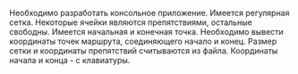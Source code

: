 Необходимо разработать консольное приложение.
Имеется регулярная сетка. Некоторые ячейки являются препятствиями, остальные свободны.
Имеется начальная и конечная точка. Необходимо вывести координаты точек маршрута, соединяющего начало и конец.
Размер сетки и координаты препятствий считываются из файла. Координаты начала и конца - с клавиатуры.
 
